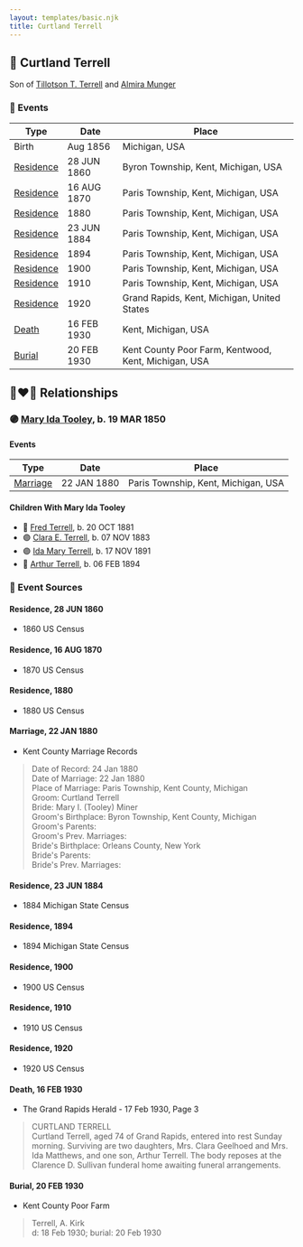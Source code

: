 ```yaml
---
layout: templates/basic.njk
title: Curtland Terrell
---
```

## 🔵 Curtland Terrell

Son of [Tillotson T. Terrell](/people/5/59687792) and [Almira Munger](/people/3/36419408)

### 📆 Events

Type | Date | Place
------ | ------ | ------
Birth | Aug 1856 | Michigan, USA
[Residence](#event-event-0) | 28 JUN 1860 | Byron Township, Kent, Michigan, USA
[Residence](#event-event-1) | 16 AUG 1870 | Paris Township, Kent, Michigan, USA
[Residence](#event-event-2) | 1880 | Paris Township, Kent, Michigan, USA
[Residence](#event-event-3) | 23 JUN 1884 | Paris Township, Kent, Michigan, USA
[Residence](#event-event-4) | 1894 | Paris Township, Kent, Michigan, USA
[Residence](#event-event-5) | 1900 | Paris Township, Kent, Michigan, USA
[Residence](#event-event-6) | 1910 | Paris Township, Kent, Michigan, USA
[Residence](#event-event-7) | 1920 | Grand Rapids, Kent, Michigan, United States
[Death](#event-event-11) | 16 FEB 1930 | Kent, Michigan, USA
[Burial](#event-event-12) | 20 FEB 1930 | Kent County Poor Farm, Kentwood, Kent, Michigan, USA

## 👩‍❤️‍👨 Relationships

### 🟣 [Mary Ida Tooley](/people/5/52009861), b. 19 MAR 1850

#### Events

Type | Date | Place
------ | ------ | ------
[Marriage](#event-family-0-event-0) | 22 JAN 1880 | Paris Township, Kent, Michigan, USA
#### Children With Mary Ida Tooley
* 🔵 [Fred Terrell](/people/9/92332748), b. 20 OCT 1881
* 🟣 [Clara E. Terrell](/people/6/62490094), b. 07 NOV 1883
* 🟣 [Ida Mary Terrell](/people/7/71382896), b. 17 NOV 1891
* 🔵 [Arthur Terrell](/people/7/79436691), b. 06 FEB 1894
### 📰 Event Sources

#### <a id="event-event-0"></a> Residence, 28 JUN 1860
* 1860 US Census

#### <a id="event-event-1"></a> Residence, 16 AUG 1870
* 1870 US Census

#### <a id="event-event-2"></a> Residence, 1880
* 1880 US Census

#### <a id="event-family-0-event-0"></a> Marriage, 22 JAN 1880
* Kent County Marriage Records
>   
  > Date of Record: 24 Jan 1880  
  > Date of Marriage: 22 Jan 1880  
  > Place of Marriage: Paris Township, Kent County, Michigan  
  > Groom: Curtland Terrell  
  > Bride: Mary I. (Tooley) Miner  
  > Groom's Birthplace: Byron Township, Kent County, Michigan  
  > Groom's Parents:  
  > Groom's Prev. Marriages:  
  > Bride's Birthplace: Orleans County, New York  
  > Bride's Parents:  
  > Bride's Prev. Marriages:

#### <a id="event-event-3"></a> Residence, 23 JUN 1884
* 1884 Michigan State Census

#### <a id="event-event-4"></a> Residence, 1894
* 1894 Michigan State Census

#### <a id="event-event-5"></a> Residence, 1900
* 1900 US Census

#### <a id="event-event-6"></a> Residence, 1910
* 1910 US Census

#### <a id="event-event-7"></a> Residence, 1920
* 1920 US Census

#### <a id="event-event-11"></a> Death, 16 FEB 1930
* The Grand Rapids Herald  - 17 Feb 1930, Page 3
>   
  > CURTLAND TERRELL  
  > Curtland Terrell, aged 74 of Grand Rapids, entered into rest Sunday morning. Surviving are two daughters, Mrs. Clara Geelhoed and Mrs. Ida Matthews, and one son, Arthur Terrell. The body reposes at the Clarence D. Sullivan funderal home awaiting funeral arrangements.

#### <a id="event-event-12"></a> Burial, 20 FEB 1930
* Kent County Poor Farm
>   
  > Terrell, A. Kirk  
  > d: 18 Feb 1930; burial: 20 Feb 1930